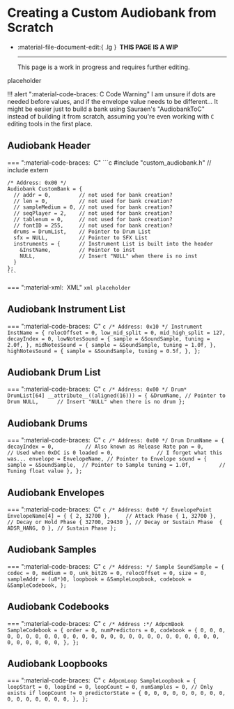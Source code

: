 # Creating a Custom Audiobank from Scratch

<div class="grid cards" markdown>

-   :material-file-document-edit:{ .lg } __&nbsp;THIS PAGE IS A WIP__
  
    ---

    This page is a work in progress and requires further editing.

</div>

placeholder

!!! alert ":material-code-braces: C Code Warning"
    I am unsure if dots are needed before values, and if the envelope value needs to be different...
    It might be easier just to build a bank using Sauraen's "AudiobankToC" instead of building it from scratch, assuming you're even working with `C` editing tools in the first place.

## Audiobank Header

=== ":material-code-braces: &nbsp;C"
    ```c
    #include "custom_audiobank.h" // include extern

    /* Address: 0x00 */
    Audiobank CustomBank = {
      // addr = 0,         // not used for bank creation?
      // len = 0,          // not used for bank creation?
      // sampleMedium = 0, // not used for bank creation?
      // seqPlayer = 2,    // not used for bank creation?
      // tablenum = 0,     // not used for bank creation?
      // fontID = 255,     // not used for bank creation?
      drums = DrumList,    // Pointer to Drum List
      sfx = NULL,          // Pointer to SFX List
      instruments = {      // Instrument List is built into the header
        &InstName,         // Pointer to inst
        NULL,              // Insert "NULL" when there is no inst
      }
    };
    ```

=== ":material-xml: &nbsp;XML"
    ```xml
    placeholder
    ```

## Audiobank Instrument List

=== ":material-code-braces: &nbsp;C"
    ```c
    /* Address: 0x10 */
    Instrument InstName = {
      relocOffset = 0,
      low_mid_split = 0,
      mid_high_split = 127,
      decayIndex = 0,
      lowNotesSound = {
        sample = &SoundSample,
        tuning = 2.0f,
      },
      midNotesSound = {
        sample = &SoundSample,
        tuning = 1.0f,
      },
      highNotesSound = {
        sample = &SoundSample,
        tuning = 0.5f,
      },
    };
    ```

## Audiobank Drum List

=== ":material-code-braces: &nbsp;C"
    ```c
    /* Address: 0x00 */
    Drum* DrumList[64] __attribute__((aligned(16))) = {
      &DrumName, // Pointer to Drum
      NULL,      // Insert "NULL" when there is no drum
    };
    ```

## Audiobank Drums

=== ":material-code-braces: &nbsp;C"
    ```c
    /* Address: 0x00 */
    Drum DrumName = {
      decayIndex = 0,          // Also known as Release Rate
      pan = 0,                 // Used when 0xDC is 0
      loaded = 0,              // I forget what this was...
      envelope = EnvelopeName, // Pointer to Envelope
      sound = {
        sample = &SoundSample,  // Pointer to Sample
        tuning = 1.0f,         // Tuning float value
      },
    };
    ```

## Audiobank Envelopes

=== ":material-code-braces: &nbsp;C"
    ```c
    /* Address: 0x00 */
    EnvelopePoint EnvelopeName[4] = {
      { 2, 32700 },     // Attack Phase
      { 1, 32700 },     // Decay or Hold Phase
      { 32700, 29430 }, // Decay or Sustain Phase 
      { ADSR_HANG, 0 }, // Sustain Phase
    };
    ```

## Audiobank Samples

=== ":material-code-braces: &nbsp;C"
    ```c
    /* Address: */
    Sample SoundSample = {
      codec = 0,
      medium = 0,
      unk_bit26 = 0,
      relocOffset = 0,
      size = 0,
      sampleAddr = (u8*)0,
      loopbook = &SampleLoopbook,
      codebook = &SampleCodebook,
    };
    ```

## Audiobank Codebooks

=== ":material-code-braces: &nbsp;C"
    ```c
    /* Address :*/
    AdpcmBook SampleCodebook = {
      order = 0,
      numPredictors = 0,
      codebook = {
        0, 0, 0, 0, 0, 0, 0, 0,
        0, 0, 0, 0, 0, 0, 0, 0,
        0, 0, 0, 0, 0, 0, 0, 0,
        0, 0, 0, 0, 0, 0, 0, 0,
      },
    };
    ```

## Audiobank Loopbooks

=== ":material-code-braces: &nbsp;C"
    ```c
    AdpcmLoop SampleLoopbook = {
      loopStart = 0,
      loopEnd = 0,
      loopCount = 0,
      numSamples = 0,
      // Only exists if loopCount != 0
      predictorState = {
        0, 0, 0, 0, 0, 0, 0, 0,
        0, 0, 0, 0, 0, 0, 0, 0,
      },
    };
    ```